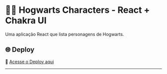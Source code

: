 # 🧙‍♂️ Hogwarts Characters - React + Chakra UI

Uma aplicação React que lista personagens de Hogwarts.

## 🌐 Deploy

🔗 [Acesse o Deploy aqui](https://hogwards-chakra.vercel.app/)

---

